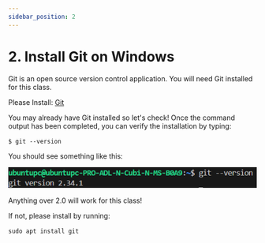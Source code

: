 ```yaml
---
sidebar_position: 2
---
```


# 2. Install Git on Windows

Git is an open source version control application. You will need Git installed for this class.

Please Install: [Git](https://git-scm.com/)

You may already have Git installed so let's check! Once the command output has been completed, you can verify the installation by typing:

```
$ git --version
```

You should see something like this:

![alt text](image.png)

Anything over 2.0 will work for this class!

If not, please install by running:

```
sudo apt install git
```
